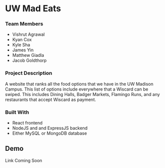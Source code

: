 # UW Mad Eats

### Team Members
- Vishrut Agrawal 
- Kyan Cox
- Kyle Sha
- James Yin
- Matthew Giadla
- Jacob Goldthorp

### Project Description
A website that ranks all the food options that we have in the UW Madison Campus.
This list of options include everywhere that a Wiscard can be swiped. This includes Dining Halls, 
Badger Markets, Flamingo Runs, and any restaurants that accept Wiscard as payment. 

### Built With
- React frontend
- NodeJS and and ExpressJS backend
- Either MySQL or MongoDB database

## Demo
Link Coming Soon
